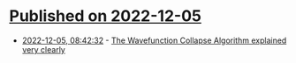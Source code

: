 # [Published on 2022-12-05](index.md)

* [2022-12-05, 08:42:32](https://lobste.rs/s/qdxxm7/wavefunction_collapse_algorithm) - [The Wavefunction Collapse Algorithm explained very clearly](https://robertheaton.com/2018/12/17/wavefunction-collapse-algorithm/)
